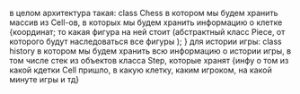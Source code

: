 в целом архитектура такая:
class Chess в котором мы будем хранить массив из Cell-ов, в которых мы будем хранить информацию о клетке {координат; то какая фигура на ней стоит (абстрактный класс Piece, от которого будут наследоваться все фигуры ); } 
для истории игры:
class history в котором мы будем хранить всю информацию о истории игры, в том числе стек из объектов класса Step, которые хранят {инфу о том из какой кдетки Cell пришло, в какую клетку, каким игроком, на какой минуте игры и тд}